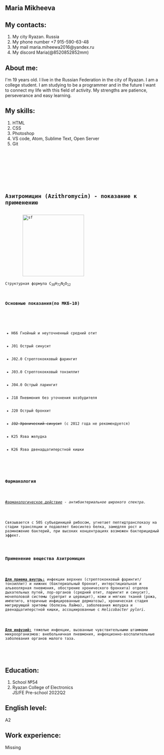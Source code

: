 <!DOCTYPE html>
<html lang="en">
<head>
    <title>CV3</title>
    <meta charset="UTF-8">
    <meta http-equiv="X-UA-Compatible" content="IE=edge">
    <meta name="viewport" content="width=device-width, initial-scale=1.0">
    
</head>
<body>
    <h2> Maria Mikheeva </h2>
<h2> My contacts: </h2>
<ol>
 <li> My city Ryazan. Russia</li>
 <li> My phone number +7 915-590-63-48</li>
 <li> My mail maria.miheewa2016@yandex.ru</li>
 <li> My discord Maria(@8520852852mm)</li>
</ol>
<h2> About me: </h2>
I'm 19 years old. I live in the Russian Federation in the city of Ryazan. I am a college student. I am studying to be a programmer and in the future I want to connect my life with this field of activity. My strengths are patience, perseverance and easy learning.
<h2> My skills: </h2>
<ol>
    <li> HTML</li>
    <li> CSS</li>
    <li> Photoshop</li>
    <li> VS code, Atom, Sublime Text, Open Server</li>
    <li> Git</li>
</ol>
  
<code>
<!DOCTYPE html>
<html lang="ru">
	<head>
		<title>Азитромицин</title>
	</head>
	<body>
		<h2>Азитромицин (Azithromycin) - показание к применению</h2>
		<img src="1651.gif" alt="sf" height="200">
		<div>Структурная формула C<sub>38</sub>H<sub>72</sub>N<sub>2</sub>O<sub>12</sub></div>
		<h3>Основные показания(по МКБ-10)</h3>
		<ul>
			<li>H66 Гнойный и неуточненный средний отит</li>
			<li>J01 Острый синусит</li>
			<li>J02.0 Стрептококковый фарингит</li>
			<li>J03.0 Стрептококковый тонзиллит</li>
			<li>J04.0 Острый ларингит</li>
			<li>J18 Пневмония без уточнения возбудителя</li>
			<li>J20 Острый бронхит</li>
			<li><s>J32 Хронический синусит</s> (с 2012 года не рекомендуется)</li>
			<li>K25 Язва желудка</li>
			<li>K26 Язва двенадцатиперстной кишки</li>
		</ul>
		<h3>Фармакология</h3>
		<p><i><u>Фармакологическое действие</u> - антибактериальное широкого спектра.</i></p>
		<p>Связывается с 50S субъединицей рибосом, угнетает пептидтранслоказу на стадии трансляции и подавляет биосинтез белка, замедляя рост и размножение бактерий, при высоких концентрациях возможен бактерицидный эффект.</p>
		<h3>Применение вещества Азитромицин</h3>
		<p><u><b>Для приема внутрь:</b></u> инфекции верхних (стрептококковый фарингит/тонзиллит) и нижних (бактериальный бронхит, интерстициальная и альвеолярная пневмония, обострение хронического бронхита) отделов дыхательных путей, лор-органов (средний отит, ларингит и синусит), мочеполовой системы (уретрит и цервицит), кожи и мягких тканей (рожа, импетиго, вторичные инфицированные дерматозы), хроническая стадия мигрирующей эритемы (болезнь Лайма), заболевания желудка и двенадцатиперстной кишки, ассоциированные с <i>Helicobacter pylori.</i></p>
		<p><u><b>Для инфузий:</b></u> тяжелые инфекции, вызванные чувствительными штаммами микроорганизмов: внебольничная пневмония, инфекционно-воспалительные заболевания органов малого таза.</p>
	</body>
</html>
</code>

<h2> Education: </h2>
<ol>
<li> School №54</li>
<li> Ryazan College of Electronics</li>
</li> JS/FE Pre-school 2022Q2</li>
</ol>
<h2> English level: </h2>
A2
<h2> Work experience: </h2>
Missing
</body>
</html>